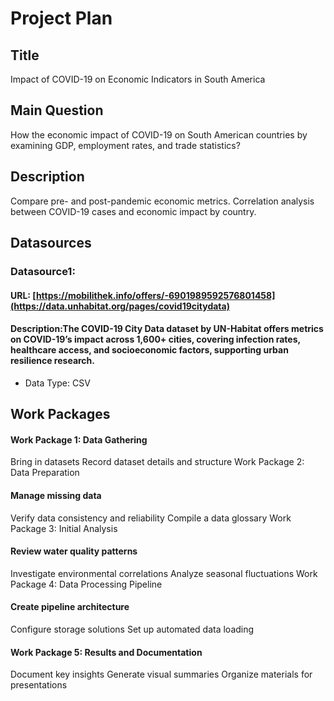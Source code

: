 # Project Plan

## Title
 Impact of COVID-19 on Economic Indicators in South America

## Main Question

How the economic impact of COVID-19 on South American countries by examining GDP, employment rates, and trade statistics?

## Description
Compare pre- and post-pandemic economic metrics.
Correlation analysis between COVID-19 cases and economic impact by country.
## Datasources
### Datasource1:
#### URL: [https://mobilithek.info/offers/-6901989592576801458](https://data.unhabitat.org/pages/covid19citydata)
#### Description:The COVID-19 City Data dataset by UN-Habitat offers metrics on COVID-19’s impact across 1,600+ cities, covering infection rates, healthcare access, and socioeconomic factors, supporting urban resilience research.
* Data Type: CSV


## Work Packages
#### Work Package 1: Data Gathering
Bring in datasets
Record dataset details and structure
Work Package 2: Data Preparation

#### Manage missing data
Verify data consistency and reliability
Compile a data glossary
Work Package 3: Initial Analysis

#### Review water quality patterns
Investigate environmental correlations
Analyze seasonal fluctuations
Work Package 4: Data Processing Pipeline

#### Create pipeline architecture
Configure storage solutions
Set up automated data loading

#### Work Package 5: Results and Documentation
Document key insights
Generate visual summaries
Organize materials for presentations

